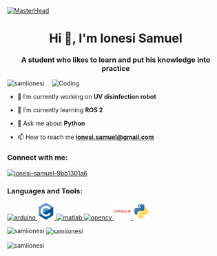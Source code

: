 [![MasterHead](https://www.dubaicommercity.ae/wp-content/uploads/2021/01/10_Services-_-e-commerce-tech-image-_-1690x520-1.jpg)](https://rishavchanda.io)
<h1 align="center">Hi 👋, I'm Ionesi Samuel</h1>
<h3 align="center">A student who likes to learn and put his knowledge into practice</h3>
<img align="right" alt="Coding" width="400" src="https://images.squarespace-cdn.com/content/v1/5769fc401b631bab1addb2ab/1541580611624-TE64QGKRJG8SWAIUS7NS/coding-freak.gif">

<p align="left"> <img src="https://komarev.com/ghpvc/?username=samiionesi&label=Profile%20views&color=0e75b6&style=flat" alt="samiionesi" /> </p>

- 🔭 I’m currently working on **UV disinfection robot**

- 🌱 I’m currently learning **ROS 2**

- 💬 Ask me about **Python**

- 📫 How to reach me **ionesi.samuel@gmail.com**

<h3 align="left">Connect with me:</h3>
<p align="left">
<a href="https://linkedin.com/in/ionesi-samuel-9bb1301a6" target="blank"><img align="center" src="https://raw.githubusercontent.com/rahuldkjain/github-profile-readme-generator/master/src/images/icons/Social/linked-in-alt.svg" alt="ionesi-samuel-9bb1301a6" height="30" width="40" /></a>
</p>

<h3 align="left">Languages and Tools:</h3>
<p align="left"> <a href="https://www.arduino.cc/" target="_blank" rel="noreferrer"> <img src="https://cdn.worldvectorlogo.com/logos/arduino-1.svg" alt="arduino" width="40" height="40"/> </a> <a href="https://www.cprogramming.com/" target="_blank" rel="noreferrer"> <img src="https://raw.githubusercontent.com/devicons/devicon/master/icons/c/c-original.svg" alt="c" width="40" height="40"/> </a> <a href="https://www.mathworks.com/" target="_blank" rel="noreferrer"> <img src="https://upload.wikimedia.org/wikipedia/commons/2/21/Matlab_Logo.png" alt="matlab" width="40" height="40"/> </a> <a href="https://opencv.org/" target="_blank" rel="noreferrer"> <img src="https://www.vectorlogo.zone/logos/opencv/opencv-icon.svg" alt="opencv" width="40" height="40"/> </a> <a href="https://www.oracle.com/" target="_blank" rel="noreferrer"> <img src="https://raw.githubusercontent.com/devicons/devicon/master/icons/oracle/oracle-original.svg" alt="oracle" width="40" height="40"/> </a> <a href="https://www.python.org" target="_blank" rel="noreferrer"> <img src="https://raw.githubusercontent.com/devicons/devicon/master/icons/python/python-original.svg" alt="python" width="40" height="40"/> </a> </p>

<p><img align="left" src="https://github-readme-stats.vercel.app/api/top-langs?username=samiionesi&show_icons=true&locale=en&layout=compact" alt="samiionesi" /></p>

<p>&nbsp;<img align="center" src="https://github-readme-stats.vercel.app/api?username=samiionesi&show_icons=true&locale=en" alt="samiionesi" /></p>

<p><img align="center" src="https://github-readme-streak-stats.herokuapp.com/?user=samiionesi&" alt="samiionesi" /></p>

